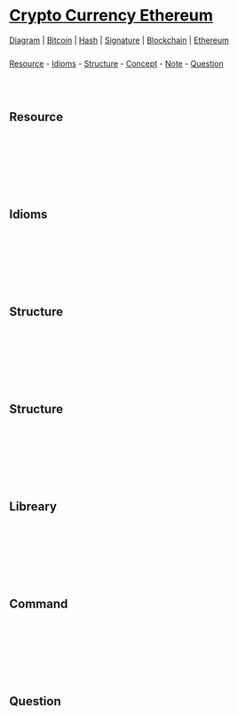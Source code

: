 <style>
.md0{margin-top: 150px;}
.md1{margin-top: 75px;}
.md2{margin-top: 50px;}
.md3{margin-top: 25px;}
.md4{margin-top: 5px;}
.tbl1 td#header{background-color: D1ECCF}
.tbl1 tr#header{background-color: D1ECCF}
.red{color:#E74C3C}
.blue{color:#3498DB}
.green{color:##28B463}
</style>


# [<span style="color:black;">Crypto Currency Ethereum</span>](CryptoCurrency.md)
[Diagram](CryptoCurrency-Diagram.md) | 
[Bitcoin](CryptoCurrency-Bitcoin.md) |
[Hash](CryptoCurrency-Hash.md) |
[Signature](CryptoCurrency-Signature.md) |
[Blockchain](CryptoCurrency-Blockchain.md) |
[Ethereum](CryptoCurrency-Ethereum.md)


<div class="md3"></div>
<a href="#resource">Resource</a> - 
<a href="#idioms">Idioms</a> -
<a href="#structure">Structure</a> - 
<a href="#concept">Concept</a> -
<a href="#note">Note</a> - 
<a href="#question">Question</a>







<div class="md1"></div>

## Resource




<div class="md0"></div>

## Idioms





<div class="md0"></div>

## Structure






<div class="md0"></div>

## Structure








<div class="md0"></div>

## Libreary







<div class="md0"></div>

## Command







<div class="md0"></div>

## Question